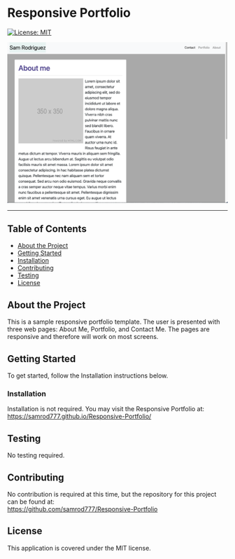 # Responsive Portfolio


[![License: MIT](https://img.shields.io/badge/License-MIT-yellow.svg)](https://opensource.org/licenses/MIT)  
  
![Responsive Portfolio](./pictures/AboutMe.png)

---

## Table of Contents
- [About the Project](#About-the-Project)
- [Getting Started](#Getting-Started)
- [Installation](#Installation)
- [Contributing](#Contributing)
- [Testing](#Testing)
- [License](#License) 

## About the Project
This is a sample responsive portfolio template.  The user is presented with three web pages:  About Me, Portfolio, and Contact Me.  The pages are responsive and therefore will work on most screens.

## Getting Started  
To get started, follow the Installation instructions below.    
    

### Installation  
Installation is not required.
You may visit the Responsive Portfolio at:  
https://samrod777.github.io/Responsive-Portfolio/

## Testing
No testing required.
  

## Contributing
No contribution is required at this time, but the repository for this project can be found at:  
https://github.com/samrod777/Responsive-Portfolio

## License
This application is covered under the MIT license.  


